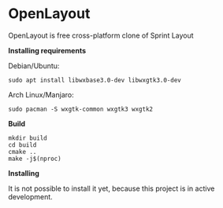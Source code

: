 # OpenLayout
OpenLayout is free cross-platform clone of Sprint Layout

**Installing requirements**

Debian/Ubuntu:
```
sudo apt install libwxbase3.0-dev libwxgtk3.0-dev
```
Arch Linux/Manjaro:
```
sudo pacman -S wxgtk-common wxgtk3 wxgtk2
```
**Build**

```
mkdir build
cd build
cmake ..
make -j$(nproc)
```

**Installing**

It is not possible to install it yet, because this project is in active development.

